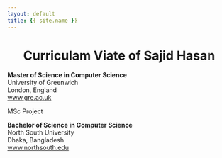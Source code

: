 ```yaml
---
layout: default
title: {{ site.name }}
---
```


<div id="home">
  <h1 style="text-align:center;">Curriculam Viate of Sajid Hasan</h1>
</div>

**Master of Science in Computer Science**  
University of Greenwich  
London, England  
www.gre.ac.uk


MSc Project

**Bachelor of Science in Computer Science**  
North South University  
Dhaka, Bangladesh  
www.northsouth.edu

